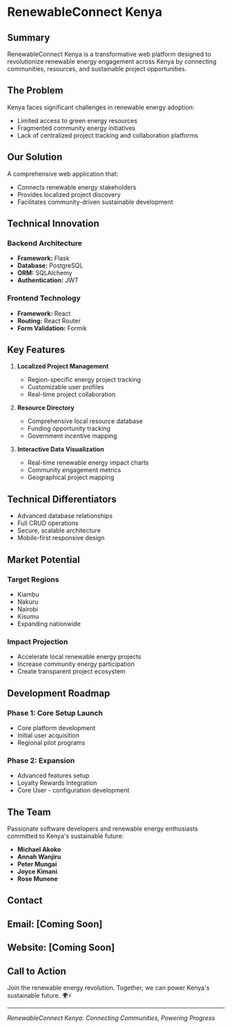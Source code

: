 # RenewableConnect Kenya

## Summary

RenewableConnect Kenya is a transformative web platform designed to revolutionize renewable energy engagement across Kenya by connecting communities, resources, and sustainable project opportunities.

## The Problem

Kenya faces significant challenges in renewable energy adoption:
- Limited access to green energy resources
- Fragmented community energy initiatives
- Lack of centralized project tracking and collaboration platforms

## Our Solution

A comprehensive web application that:
- Connects renewable energy stakeholders
- Provides localized project discovery
- Facilitates community-driven sustainable development

## Technical Innovation

### Backend Architecture
- **Framework:** Flask
- **Database:** PostgreSQL
- **ORM:** SQLAlchemy
- **Authentication:** JWT

### Frontend Technology
- **Framework:** React
- **Routing:** React Router
- **Form Validation:** Formik

## Key Features

1. **Localized Project Management**
   - Region-specific energy project tracking
   - Customizable user profiles
   - Real-time project collaboration

2. **Resource Directory**
   - Comprehensive local resource database
   - Funding opportunity tracking
   - Government incentive mapping

3. **Interactive Data Visualization**
   - Real-time renewable energy impact charts
   - Community engagement metrics
   - Geographical project mapping

## Technical Differentiators

- Advanced database relationships
- Full CRUD operations
- Secure, scalable architecture
- Mobile-first responsive design

## Market Potential

### Target Regions
- Kiambu
- Nakuru
- Nairobi
- Kisumu
- Expanding nationwide

### Impact Projection
- Accelerate local renewable energy projects
- Increase community energy participation
- Create transparent project ecosystem

## Development Roadmap

### Phase 1: Core Setup Launch
- Core platform development
- Initial user acquisition
- Regional pilot programs

### Phase 2: Expansion
- Advanced features setup
- Loyalty Rewards Integration
- Core User - configuration development


## The Team

Passionate software developers and renewable energy enthusiasts committed to Kenya's sustainable future:

- **Michael Akoko**
- **Annah Wanjiru**
- **Peter Mungai**
- **Joyce Kimani**
- **Rose Munene**

## Contact

**Email:** [Coming Soon]
---
**Website:** [Coming Soon]
---

## Call to Action

Join the renewable energy revolution. Together, we can power Kenya's sustainable future. 🌍⚡

---

*RenewableConnect Kenya: Connecting Communities, Powering Progress*